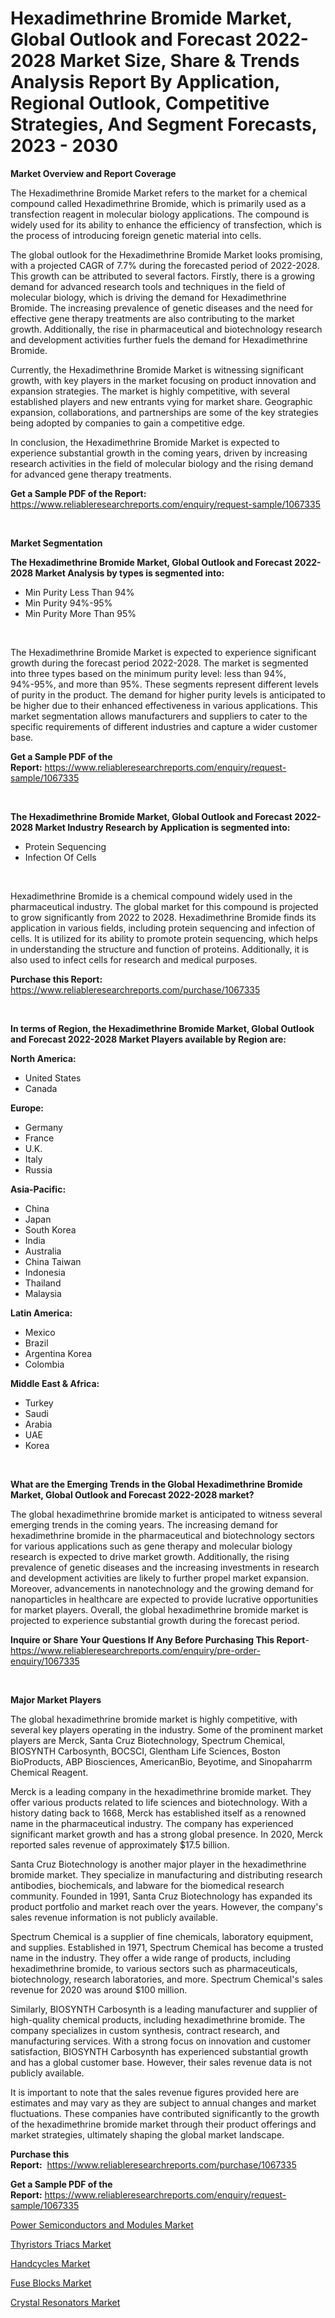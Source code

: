 <p><h1>Hexadimethrine Bromide Market, Global Outlook and Forecast 2022-2028 Market Size, Share & Trends Analysis Report By Application, Regional Outlook, Competitive Strategies, And Segment Forecasts, 2023 - 2030</h1></p><p><strong>Market Overview and Report Coverage</strong></p>
<p><p>The Hexadimethrine Bromide Market refers to the market for a chemical compound called Hexadimethrine Bromide, which is primarily used as a transfection reagent in molecular biology applications. The compound is widely used for its ability to enhance the efficiency of transfection, which is the process of introducing foreign genetic material into cells. </p><p>The global outlook for the Hexadimethrine Bromide Market looks promising, with a projected CAGR of 7.7% during the forecasted period of 2022-2028. This growth can be attributed to several factors. Firstly, there is a growing demand for advanced research tools and techniques in the field of molecular biology, which is driving the demand for Hexadimethrine Bromide. The increasing prevalence of genetic diseases and the need for effective gene therapy treatments are also contributing to the market growth. Additionally, the rise in pharmaceutical and biotechnology research and development activities further fuels the demand for Hexadimethrine Bromide.</p><p>Currently, the Hexadimethrine Bromide Market is witnessing significant growth, with key players in the market focusing on product innovation and expansion strategies. The market is highly competitive, with several established players and new entrants vying for market share. Geographic expansion, collaborations, and partnerships are some of the key strategies being adopted by companies to gain a competitive edge.</p><p>In conclusion, the Hexadimethrine Bromide Market is expected to experience substantial growth in the coming years, driven by increasing research activities in the field of molecular biology and the rising demand for advanced gene therapy treatments.</p></p>
<p><strong>Get a Sample PDF of the Report:</strong> <a href="https://www.reliableresearchreports.com/enquiry/request-sample/1067335">https://www.reliableresearchreports.com/enquiry/request-sample/1067335</a></p>
<p>&nbsp;</p>
<p><strong>Market Segmentation</strong></p>
<p><strong>The Hexadimethrine Bromide Market, Global Outlook and Forecast 2022-2028 Market Analysis by types is segmented into:</strong></p>
<p><ul><li>Min Purity Less Than 94%</li><li>Min Purity 94%-95%</li><li>Min Purity More Than 95%</li></ul></p>
<p>&nbsp;</p>
<p><p>The Hexadimethrine Bromide Market is expected to experience significant growth during the forecast period 2022-2028. The market is segmented into three types based on the minimum purity level: less than 94%, 94%-95%, and more than 95%. These segments represent different levels of purity in the product. The demand for higher purity levels is anticipated to be higher due to their enhanced effectiveness in various applications. This market segmentation allows manufacturers and suppliers to cater to the specific requirements of different industries and capture a wider customer base.</p></p>
<p><strong>Get a Sample PDF of the Report:</strong>&nbsp;<a href="https://www.reliableresearchreports.com/enquiry/request-sample/1067335">https://www.reliableresearchreports.com/enquiry/request-sample/1067335</a></p>
<p>&nbsp;</p>
<p><strong>The Hexadimethrine Bromide Market, Global Outlook and Forecast 2022-2028 Market Industry Research by Application is segmented into:</strong></p>
<p><ul><li>Protein Sequencing</li><li>Infection Of Cells</li></ul></p>
<p>&nbsp;</p>
<p><p>Hexadimethrine Bromide is a chemical compound widely used in the pharmaceutical industry. The global market for this compound is projected to grow significantly from 2022 to 2028. Hexadimethrine Bromide finds its application in various fields, including protein sequencing and infection of cells. It is utilized for its ability to promote protein sequencing, which helps in understanding the structure and function of proteins. Additionally, it is also used to infect cells for research and medical purposes.</p></p>
<p><strong>Purchase this Report:</strong>&nbsp; <a href="https://www.reliableresearchreports.com/purchase/1067335">https://www.reliableresearchreports.com/purchase/1067335</a></p>
<p>&nbsp;</p>
<p><strong>In terms of Region, the Hexadimethrine Bromide Market, Global Outlook and Forecast 2022-2028 Market Players available by Region are:</strong></p>
<p>
    <p> <strong> North America: </strong>
        <ul>
            <li>United States</li>
            <li>Canada</li>
        </ul>
        </p> 
    <p> <strong> Europe: </strong>
        <ul>
            <li>Germany</li>
            <li>France</li>
            <li>U.K.</li>
            <li>Italy</li>
            <li>Russia</li>
        </ul>
        </p> 
    <p> <strong> Asia-Pacific: </strong>
        <ul>
            <li>China</li>
            <li>Japan</li>
            <li>South Korea</li>
            <li>India</li>
            <li>Australia</li>
            <li>China Taiwan</li>
            <li>Indonesia</li>
            <li>Thailand</li>
            <li>Malaysia</li>
        </ul>
        </p> 
    <p> <strong> Latin America: </strong>
        <ul>
            <li>Mexico</li>
            <li>Brazil</li>
            <li>Argentina Korea</li>
            <li>Colombia</li>
        </ul>
        </p> 
    <p> <strong> Middle East & Africa: </strong>
        <ul>
            <li>Turkey</li>
            <li>Saudi</li>
            <li>Arabia</li>
            <li>UAE</li>
            <li>Korea</li>
        </ul>
    </p>
    </p>
<p>&nbsp;</p>
<p><strong>What are the Emerging Trends in the Global Hexadimethrine Bromide Market, Global Outlook and Forecast 2022-2028 market?</strong></p>
<p><p>The global hexadimethrine bromide market is anticipated to witness several emerging trends in the coming years. The increasing demand for hexadimethrine bromide in the pharmaceutical and biotechnology sectors for various applications such as gene therapy and molecular biology research is expected to drive market growth. Additionally, the rising prevalence of genetic diseases and the increasing investments in research and development activities are likely to further propel market expansion. Moreover, advancements in nanotechnology and the growing demand for nanoparticles in healthcare are expected to provide lucrative opportunities for market players. Overall, the global hexadimethrine bromide market is projected to experience substantial growth during the forecast period.</p></p>
<p><strong>Inquire or Share Your Questions If Any Before Purchasing This Report</strong>- <a href="https://www.reliableresearchreports.com/enquiry/pre-order-enquiry/1067335">https://www.reliableresearchreports.com/enquiry/pre-order-enquiry/1067335</a></p>
<p>&nbsp;</p>
<p><strong>Major Market Players</strong></p>
<p><p>The global hexadimethrine bromide market is highly competitive, with several key players operating in the industry. Some of the prominent market players are Merck, Santa Cruz Biotechnology, Spectrum Chemical, BIOSYNTH Carbosynth, BOCSCI, Glentham Life Sciences, Boston BioProducts, ABP Biosciences, AmericanBio, Beyotime, and Sinopaharrm Chemical Reagent.</p><p>Merck is a leading company in the hexadimethrine bromide market. They offer various products related to life sciences and biotechnology. With a history dating back to 1668, Merck has established itself as a renowned name in the pharmaceutical industry. The company has experienced significant market growth and has a strong global presence. In 2020, Merck reported sales revenue of approximately $17.5 billion.</p><p>Santa Cruz Biotechnology is another major player in the hexadimethrine bromide market. They specialize in manufacturing and distributing research antibodies, biochemicals, and labware for the biomedical research community. Founded in 1991, Santa Cruz Biotechnology has expanded its product portfolio and market reach over the years. However, the company's sales revenue information is not publicly available.</p><p>Spectrum Chemical is a supplier of fine chemicals, laboratory equipment, and supplies. Established in 1971, Spectrum Chemical has become a trusted name in the industry. They offer a wide range of products, including hexadimethrine bromide, to various sectors such as pharmaceuticals, biotechnology, research laboratories, and more. Spectrum Chemical's sales revenue for 2020 was around $100 million.</p><p>Similarly, BIOSYNTH Carbosynth is a leading manufacturer and supplier of high-quality chemical products, including hexadimethrine bromide. The company specializes in custom synthesis, contract research, and manufacturing services. With a strong focus on innovation and customer satisfaction, BIOSYNTH Carbosynth has experienced substantial growth and has a global customer base. However, their sales revenue data is not publicly available.</p><p>It is important to note that the sales revenue figures provided here are estimates and may vary as they are subject to annual changes and market fluctuations. These companies have contributed significantly to the growth of the hexadimethrine bromide market through their product offerings and market strategies, ultimately shaping the global market landscape.</p></p>
<p><strong>Purchase this Report:</strong>&nbsp;&nbsp;<a href="https://www.reliableresearchreports.com/purchase/1067335">https://www.reliableresearchreports.com/purchase/1067335</a></p>
<p></p>
<p><strong>Get a Sample PDF of the Report:</strong>&nbsp;<a href="https://www.reliableresearchreports.com/enquiry/request-sample/1067335">https://www.reliableresearchreports.com/enquiry/request-sample/1067335</a></p>
<p><p><a href="https://www.reportprime.com/power-semiconductors-and-modules-r5341">Power Semiconductors and Modules Market</a></p><p><a href="https://www.reportprime.com/thyristors-triacs-r5343">Thyristors Triacs Market</a></p><p><a href="https://medium.com/@chiragreportprime/handcycles-market-size-growth-forecast-2023-2030-2ebf61876a36">Handcycles Market</a></p><p><a href="https://www.linkedin.com/pulse/decoding-fuse-blocks-market-deep-dive-latest-trends-segmentation-a33me/">Fuse Blocks Market</a></p><p><a href="https://www.linkedin.com/pulse/crystal-resonators-market-size-growth-forecast-from-2023-6cd4e/">Crystal Resonators Market</a></p></p>